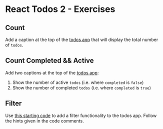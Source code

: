 # React Todos 2 - Exercises

## Count

Add a caption at the top of the [todos app](https://codesandbox.io/s/2pw303631n) that will display the total number of `todos`.

## Count Completed && Active

Add two captions at the top of the [todos app](https://codesandbox.io/s/2pw303631n):

1. Show the number of active `todos` (i.e. where `completed` is `false`)
2. Show the number of completed `todos` (i.e. where `completed` is `true`)

## Filter

Use [this starting code](https://codesandbox.io/s/j17yyo3ny) to add a filter functionality to the todos app. Follow the hints given in the code comments.

